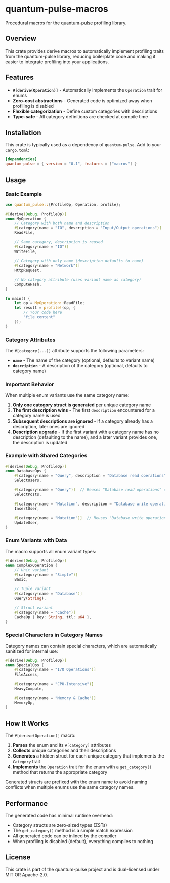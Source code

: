 # quantum-pulse-macros

Procedural macros for the [quantum-pulse](https://github.com/aovestdipaperino/quantum-pulse) profiling library.

## Overview

This crate provides derive macros to automatically implement profiling traits from the quantum-pulse library, reducing boilerplate code and making it easier to integrate profiling into your applications.

## Features

- **`#[derive(Operation)]`** - Automatically implements the `Operation` trait for enums
- **Zero-cost abstractions** - Generated code is optimized away when profiling is disabled
- **Flexible categorization** - Define custom categories with descriptions
- **Type-safe** - All category definitions are checked at compile time

## Installation

This crate is typically used as a dependency of `quantum-pulse`. Add to your `Cargo.toml`:

```toml
[dependencies]
quantum-pulse = { version = "0.1", features = ["macros"] }
```

## Usage

### Basic Example

```rust
use quantum_pulse::{ProfileOp, Operation, profile};

#[derive(Debug, ProfileOp)]
enum MyOperation {
    // Category with both name and description
    #[category(name = "IO", description = "Input/Output operations")]
    ReadFile,
    
    // Same category, description is reused
    #[category(name = "IO")]
    WriteFile,
    
    // Category with only name (description defaults to name)
    #[category(name = "Network")]
    HttpRequest,
    
    // No category attribute (uses variant name as category)
    ComputeHash,
}

fn main() {
    let op = MyOperation::ReadFile;
    let result = profile!(op, {
        // Your code here
        "file content"
    });
}
```

### Category Attributes

The `#[category(...)]` attribute supports the following parameters:

- **`name`** - The name of the category (optional, defaults to variant name)
- **`description`** - A description of the category (optional, defaults to category name)

### Important Behavior

When multiple enum variants use the same category name:

1. **Only one category struct is generated** per unique category name
2. **The first description wins** - The first `description` encountered for a category name is used
3. **Subsequent descriptions are ignored** - If a category already has a description, later ones are ignored
4. **Description upgrade** - If the first variant with a category name has no description (defaulting to the name), and a later variant provides one, the description is updated

### Example with Shared Categories

```rust
#[derive(Debug, ProfileOp)]
enum DatabaseOps {
    #[category(name = "Query", description = "Database read operations")]
    SelectUsers,
    
    #[category(name = "Query")]  // Reuses "Database read operations" description
    SelectPosts,
    
    #[category(name = "Mutation", description = "Database write operations")]
    InsertUser,
    
    #[category(name = "Mutation")]  // Reuses "Database write operations" description
    UpdateUser,
}
```

### Enum Variants with Data

The macro supports all enum variant types:

```rust
#[derive(Debug, ProfileOp)]
enum ComplexOperation {
    // Unit variant
    #[category(name = "Simple")]
    Basic,
    
    // Tuple variant
    #[category(name = "Database")]
    Query(String),
    
    // Struct variant
    #[category(name = "Cache")]
    CacheOp { key: String, ttl: u64 },
}
```

### Special Characters in Category Names

Category names can contain special characters, which are automatically sanitized for internal use:

```rust
#[derive(Debug, ProfileOp)]
enum SpecialOps {
    #[category(name = "I/O Operations")]
    FileAccess,
    
    #[category(name = "CPU-Intensive")]
    HeavyCompute,
    
    #[category(name = "Memory & Cache")]
    MemoryOp,
}
```

## How It Works

The `#[derive(Operation)]` macro:

1. **Parses** the enum and its `#[category]` attributes
2. **Collects** unique categories and their descriptions
3. **Generates** a hidden struct for each unique category that implements the `Category` trait
4. **Implements** the `Operation` trait for the enum with a `get_category()` method that returns the appropriate category

Generated structs are prefixed with the enum name to avoid naming conflicts when multiple enums use the same category names.

## Performance

The generated code has minimal runtime overhead:

- Category structs are zero-sized types (ZSTs)
- The `get_category()` method is a simple match expression
- All generated code can be inlined by the compiler
- When profiling is disabled (default), everything compiles to nothing

## License

This crate is part of the quantum-pulse project and is dual-licensed under MIT OR Apache-2.0.
